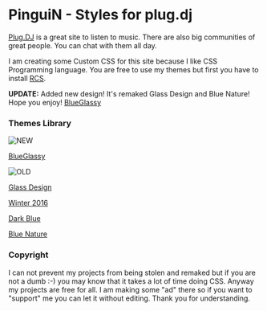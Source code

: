 # PinguiN - Styles for plug.dj

[Plug.DJ](https://plug.dj/) is a great site to listen to music. There are also big communities of great people. You can chat with them all day.

I am creating some Custom CSS for this site because I like CSS Programming language. You are free to use my themes but first you have to install [RCS](https://rcs.radiant.dj/).

**UPDATE:** Added new design! It's remaked Glass Design and Blue Nature! Hope you enjoy! [BlueGlassy](https://raw.githubusercontent.com/LoLicek77/plugCSS/master/themes/blueGlassy2018.css)

### Themes Library

![NEW](https://i.imgur.com/xpt9sQ3.png)

[BlueGlassy](https://raw.githubusercontent.com/LoLicek77/plugCSS/master/themes/blueGlassy2018.css)

![OLD](https://i.imgur.com/SxfFzq2.pnghttps://i.imgur.com/xpt9sQ3.png)

[Glass Design](https://raw.githubusercontent.com/LoLicek77/plugCSS/master/themes/glassDesign.css)

[Winter 2016](https://raw.githubusercontent.com/LoLicek77/plugCSS/master/themes/xmas2016.css)

[Dark Blue](https://raw.githubusercontent.com/LoLicek77/plugCSS/master/themes/darkBlue.css)

[Blue Nature](https://raw.githubusercontent.com/LoLicek77/plugCSS/master/themes/blueNature.css)

### Copyright

I can not prevent my projects from being stolen and remaked but if you are not a dumb :-) you may know that it takes a lot of time doing CSS. Anyway my projects are free for all. I am making some "ad" there so if you want to "support" me you can let it without editing. Thank you for understanding. 
